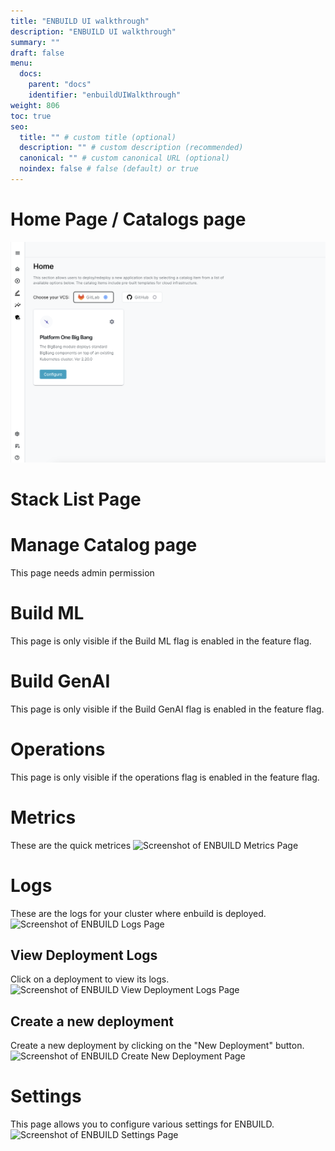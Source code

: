 ```yaml
---
title: "ENBUILD UI walkthrough"
description: "ENBUILD UI walkthrough"
summary: ""
draft: false
menu:
  docs:
    parent: "docs"
    identifier: "enbuildUIWalkthrough"
weight: 806
toc: true
seo:
  title: "" # custom title (optional)
  description: "" # custom description (recommended)
  canonical: "" # custom canonical URL (optional)
  noindex: false # false (default) or true
---
```


# Home Page / Catalogs page
<picture><img src="/images/deployEnbuildQuickstart/enbuild_home_page_first_login.png" alt="Screenshot of ENBUILD Home Screen"></img></picture>

# Stack List Page

# Manage Catalog page
This page needs admin permission

# Build ML 
This page is only visible if the Build ML flag is enabled in the feature flag. 

# Build GenAI
This page is only visible if the Build GenAI flag is enabled in the feature flag. 

# Operations
This page is only visible if the operations flag is enabled in the feature flag. 

# Metrics
These are the quick metrices 
<picture><img src="/images/deployEnbuildQuickstart/enbuild_metrics_page.png" alt="Screenshot of ENBUILD Metrics Page"></img></picture>


# Logs
These are the logs for your cluster where enbuild is deployed. 
<picture><img src="/images/deployEnbuildQuickstart/enbuild_logs_page.png" alt="Screenshot of ENBUILD Logs Page"></img></picture>


## View Deployment Logs
Click on a deployment to view its logs. 
<picture><img src="/images/deployEnbuildQuickstart/enbuild_view_deployment_logs.png" alt="Screenshot of ENBUILD View Deployment Logs Page"></img></picture>



## Create a new deployment
Create a new deployment by clicking on the "New Deployment" button. 
<picture><img src="/images/deployEnbuildQuickstart/enbuild_create_new_deployment.png" alt="Screenshot of ENBUILD Create New Deployment Page"></img></picture>



# Settings
This page allows you to configure various settings for ENBUILD.
<picture><img src="/images/deployEnbuildQuickstart/enbuild_settings_page.png" alt="Screenshot of ENBUILD Settings Page"></img></picture>
